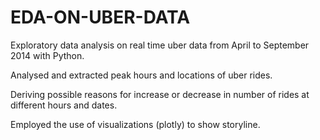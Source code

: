 # EDA-ON-UBER-DATA

Exploratory data analysis on real time uber data from April to September 2014 with Python.

Analysed and extracted peak hours and locations of uber rides.

Deriving possible reasons for increase or decrease in number of rides at different hours and dates.

Employed the use of visualizations (plotly) to show storyline.

